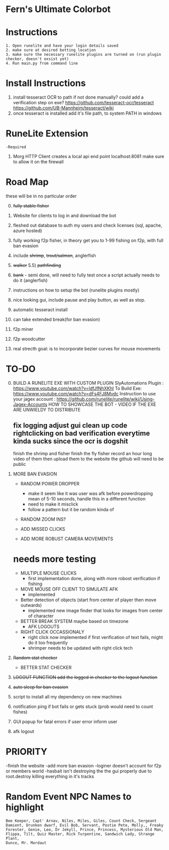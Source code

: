 # Fern's Ultimate Colorbot

# Instructions
    1. Open runelite and have your login details saved
    2. make sure at desired botting location
    3. make sure the necessary runelite plugins are turned on (run plugin checker, doesn't exsist yet)
    4. Run main.py from command line

# Install Instructions

1) install tesseract OCR to path if not done manually?
    could add a verification step on exe?
    https://github.com/tesseract-ocr/tesseract
    https://github.com/UB-Mannheim/tesseract/wiki
2) once tesseract is installed add it's file path, to system PATH in windows


# RuneLite Extension
    -Required
1) Morg HTTP Client
    creates a local api end point
    localhost:8081
    make sure to allow it on the firewall

# Road Map

these will be in no particular order

0) ~~fully stable fisher~~
1) Website for clients to log in and download the bot
2) fleshed out database to auth my users and check licenses (sql, apache, azure hosted)
3) fully working f2p fisher, in theory get you to 1-99 fishing on f2p, with full ban evasion
4) include ~~shrimp~~, ~~trout/salmon~~, anglerfish
5) ~~walker~~
5.5) ~~pathfinding~~
6) ~~bank~~ - semi done, will need to fully test once a script actually needs to do it (anglerfish)
7) instructions on how to setup the bot (runelite plugins mostly)
8) nice looking gui, include pause and play button, as well as stop. 
9) automatic tesseract install 
10) can take extended break(for ban evasion)
11) f2p miner
12) f2p woodcutter

20) real strecth goal: is to incorporate bezier curves for mouse movements

# TO-DO
 
0) BUILD A RUNELITE EXE WITH CUSTOM PLUGIN
    SlyAutomations Plugin : https://www.youtube.com/watch?v=ldfJfNhXKhI
    To Build Exe: https://www.youtube.com/watch?v=dFs4FJ8Mvdc
    Instruction to use your jagex account : https://github.com/runelite/runelite/wiki/Using-Jagex-Accounts
    HOW TO SHOWCASE THE BOT - VIDEO IF THE EXE ARE UNWIELDY TO DISTRIBUTE

    fix logging
    adjust gui
    clean up code
    rightclicking on bad verification everytime kinda sucks since the ocr is dogshit
    -------------
    finish the shrimp and fisher
    finish the fly fisher
    record an hour long video of them
    then upload them to the website
    the github will need to be public





1) MORE BAN EVASION
   * RANDOM POWER DROPPER 
        - make it seem like it was user was afk before powerdropping mean of 5-10 seconds, handle this in a different function
        - need to make it misclick
        - follow a pattern but it be random kinda of 
  
   * RANDOM ZOOM INS?
   * ADD MISSED CLICKS
   * ADD MORE ROBUST CAMERA MOVEMENTS

    # needs more testing
   * MULTIPLE MOUSE CLICKS
        - first implementation done, along with more robost verification if fishing
   * MOVE MOUSE OFF CLIENT TO SIMULATE AFK
        - implemented
   * Better detection of objects (start from center of player then move outwards)
        - implemented new image finder that looks for images from center of character
   * BETTER BREAK SYSTEM maybe based on timezone
        * AFK LOGOUTS
   * RIGHT CLICK OCCASSIONALY
        - right click now implemented if first verification of text fails, might do it too frequently
        - shrimper needs to be updated with right click tech
    
2) ~~Random stat checker~~
    * BETTER STAT CHECKER
3) ~~LOGOUT FUNCTION add the logged in checker to the logout function~~
4) ~~auto sleep for ban evasion~~
5) script to install all my dependency on new machines
6) notification ping if bot fails or gets stuck (prob would need to count fishes)
7) GUI popup for fatal errors if user error inform user
8) afk logout



# PRIORITY


-finish the website
-add more ban evasion
-loginer doesn't account for f2p or members world
-hasbait isn't destroying the the gui properly due to root.destroy killing everything in it's tracks


# Random Event NPC Names to highlight
    Bee Keeper, Capt' Arnav, Niles, Miles, Giles, Count Check, Sergeant Damient, Drunken dwarf, Evil Bob, Servant, Postie Pete, Molly,, Freaky Forester, Genie, Leo, Dr Jekyll, Prince, Princess, Mysterious Old Man, Flippa, Tilt, Quiz Master, Rick Turpentine, Sandwich Lady, Strange Plant,
    Dunce, Mr. Mordaut
